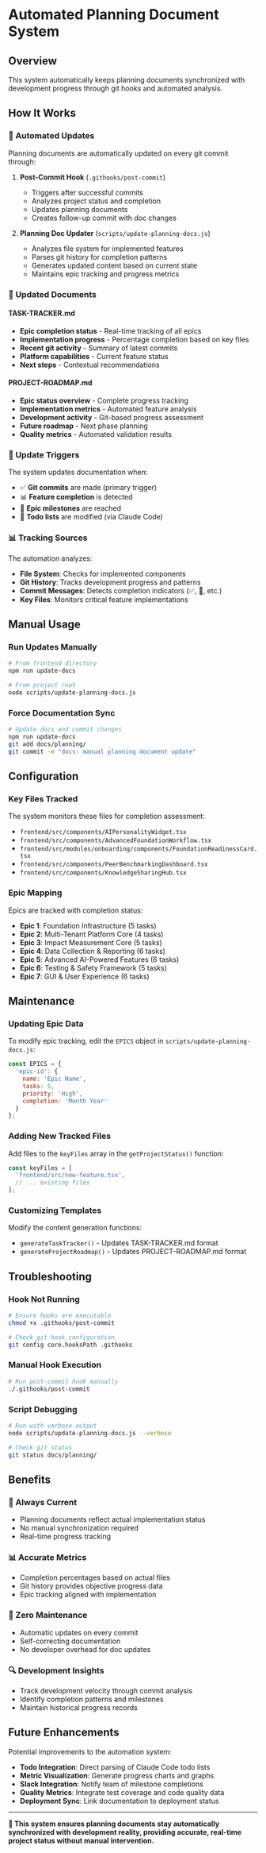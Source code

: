 # Automated Planning Document System

## Overview
This system automatically keeps planning documents synchronized with development progress through git hooks and automated analysis.

## How It Works

### 🤖 Automated Updates
Planning documents are automatically updated on every git commit through:

1. **Post-Commit Hook** (`.githooks/post-commit`)
   - Triggers after successful commits
   - Analyzes project status and completion
   - Updates planning documents
   - Creates follow-up commit with doc changes

2. **Planning Doc Updater** (`scripts/update-planning-docs.js`)
   - Analyzes file system for implemented features
   - Parses git history for completion patterns
   - Generates updated content based on current state
   - Maintains epic tracking and progress metrics

### 📄 Updated Documents

#### TASK-TRACKER.md
- **Epic completion status** - Real-time tracking of all epics
- **Implementation progress** - Percentage completion based on key files
- **Recent git activity** - Summary of latest commits
- **Platform capabilities** - Current feature status
- **Next steps** - Contextual recommendations

#### PROJECT-ROADMAP.md  
- **Epic status overview** - Complete progress tracking
- **Implementation metrics** - Automated feature analysis
- **Development activity** - Git-based progress assessment
- **Future roadmap** - Next phase planning
- **Quality metrics** - Automated validation results

### 🔄 Update Triggers

The system updates documentation when:
- ✅ **Git commits** are made (primary trigger)
- 📊 **Feature completion** is detected
- 🎯 **Epic milestones** are reached
- 📝 **Todo lists** are modified (via Claude Code)

### 📊 Tracking Sources

The automation analyzes:
- **File System**: Checks for implemented components
- **Git History**: Tracks development progress and patterns
- **Commit Messages**: Detects completion indicators (✅, 🎉, etc.)
- **Key Files**: Monitors critical feature implementations

## Manual Usage

### Run Updates Manually
```bash
# From frontend directory
npm run update-docs

# From project root
node scripts/update-planning-docs.js
```

### Force Documentation Sync
```bash
# Update docs and commit changes
npm run update-docs
git add docs/planning/
git commit -m "docs: manual planning document update"
```

## Configuration

### Key Files Tracked
The system monitors these files for completion assessment:
- `frontend/src/components/AIPersonalityWidget.tsx`
- `frontend/src/components/AdvancedFoundationWorkflow.tsx`
- `frontend/src/modules/onboarding/components/FoundationReadinessCard.tsx`
- `frontend/src/components/PeerBenchmarkingDashboard.tsx`
- `frontend/src/components/KnowledgeSharingHub.tsx`

### Epic Mapping
Epics are tracked with completion status:
- **Epic 1**: Foundation Infrastructure (5 tasks)
- **Epic 2**: Multi-Tenant Platform Core (4 tasks)  
- **Epic 3**: Impact Measurement Core (5 tasks)
- **Epic 4**: Data Collection & Reporting (6 tasks)
- **Epic 5**: Advanced AI-Powered Features (6 tasks)
- **Epic 6**: Testing & Safety Framework (5 tasks)
- **Epic 7**: GUI & User Experience (6 tasks)

## Maintenance

### Updating Epic Data
To modify epic tracking, edit the `EPICS` object in `scripts/update-planning-docs.js`:

```javascript
const EPICS = {
  'epic-id': {
    name: 'Epic Name',
    tasks: 5,
    priority: 'High',
    completion: 'Month Year'
  }
};
```

### Adding New Tracked Files
Add files to the `keyFiles` array in the `getProjectStatus()` function:

```javascript
const keyFiles = [
  'frontend/src/new-feature.tsx',
  // ... existing files
];
```

### Customizing Templates
Modify the content generation functions:
- `generateTaskTracker()` - Updates TASK-TRACKER.md format
- `generateProjectRoadmap()` - Updates PROJECT-ROADMAP.md format

## Troubleshooting

### Hook Not Running
```bash
# Ensure hooks are executable
chmod +x .githooks/post-commit

# Check git hook configuration
git config core.hooksPath .githooks
```

### Manual Hook Execution
```bash
# Run post-commit hook manually
./.githooks/post-commit
```

### Script Debugging
```bash
# Run with verbose output
node scripts/update-planning-docs.js --verbose

# Check git status
git status docs/planning/
```

## Benefits

### 🎯 Always Current
- Planning documents reflect actual implementation status
- No manual synchronization required
- Real-time progress tracking

### 📊 Accurate Metrics
- Completion percentages based on actual files
- Git history provides objective progress data
- Epic tracking aligned with implementation

### 🚀 Zero Maintenance
- Automatic updates on every commit
- Self-correcting documentation
- No developer overhead for doc updates

### 🔍 Development Insights
- Track development velocity through commit analysis
- Identify completion patterns and milestones
- Maintain historical progress records

## Future Enhancements

Potential improvements to the automation system:
- **Todo Integration**: Direct parsing of Claude Code todo lists
- **Metric Visualization**: Generate progress charts and graphs
- **Slack Integration**: Notify team of milestone completions
- **Quality Metrics**: Integrate test coverage and code quality data
- **Deployment Sync**: Link documentation to deployment status

---

**🤖 This system ensures planning documents stay automatically synchronized with development reality, providing accurate, real-time project status without manual intervention.**